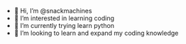 - 👋 Hi, I’m @snackmachines
- 👀 I’m interested in learning coding
- 🌱 I’m currently trying learn python
- 💞️ I’m looking to learn and expand my coding knowledge

<!---
snackmachines/snackmachines is a ✨ special ✨ repository because its `README.md` (this file) appears on your GitHub profile.
You can click the Preview link to take a look at your changes.
--->
